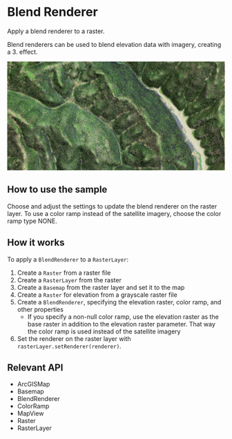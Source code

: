 # Blend Renderer

Apply a blend renderer to a raster.

Blend renderers can be used to blend elevation data with imagery, creating a 3.  effect.

![](BlendRenderer.png)

## How to use the sample

Choose and adjust the settings to update the blend renderer on the raster layer. To use a color ramp instead of the satellite imagery, choose the color ramp type NONE.

## How it works

To apply a `BlendRenderer` to a `RasterLayer`:

1.  Create a `Raster` from a raster file
2.  Create a `RasterLayer` from the raster
3.  Create a `Basemap` from the raster layer and set it to the map
4.  Create a `Raster` for elevation from a grayscale raster file
5.  Create a `BlendRenderer`, specifying the elevation raster, color ramp, and other properties
    *   If you specify a non-null color ramp, use the elevation raster as the base raster in addition to the elevation raster parameter. That way the color ramp is used instead of the satellite imagery
6.  Set the renderer on the raster layer with `rasterLayer.setRenderer(renderer)`.

## Relevant API

*   ArcGISMap
*   Basemap
*   BlendRenderer
*   ColorRamp
*   MapView
*   Raster
*   RasterLayer
